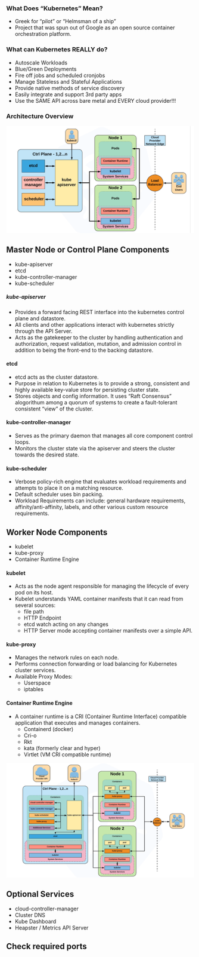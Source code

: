 ### What Does “Kubernetes” Mean?
* Greek for “pilot” or
“Helmsman of a ship”
* Project that was spun out of Google as an open source
container orchestration platform.

### What can Kubernetes REALLY do?
* Autoscale Workloads
* Blue/Green Deployments
* Fire off jobs and scheduled cronjobs
* Manage Stateless and Stateful Applications
* Provide native methods of service discovery
* Easily integrate and support 3rd party apps
* Use the SAME API
across bare metal and
EVERY cloud provider!!!

### Architecture Overview

![Image ipa](https://github.com/NileshChandekar/kubernetes_101/blob/master/images/1113.png)

## Master Node or Control Plane Components

* kube-apiserver
* etcd
* kube-controller-manager
* kube-scheduler

##### kube-apiserver

  * Provides a forward facing REST interface into the kubernetes control plane and datastore.
  * All clients and other applications interact with kubernetes strictly through the API Server.
  * Acts as the gatekeeper to the cluster by handling
authentication and authorization, request validation,
mutation, and admission control in addition to being the
front-end to the backing datastore.

#### etcd

* etcd acts as the cluster datastore.
* Purpose in relation to Kubernetes is to provide a strong,
consistent and highly available key-value store for
persisting cluster state.
* Stores objects and config information.
It uses “Raft Consensus” alogorithum
among a quorum of systems
to create a fault-tolerant
consistent “view” of the
cluster.

#### kube-controller-manager

* Serves as the primary daemon that
manages all core component control loops.
* Monitors the cluster state via the apiserver
and steers the cluster towards the
desired state.

#### kube-scheduler

* Verbose policy-rich engine that evaluates workload
requirements and attempts to place it on a matching
resource.
* Default scheduler uses bin packing.
* Workload Requirements can include: general hardware
requirements, affinity/anti-affinity, labels, and other
various custom resource requirements.

## Worker Node Components

* kubelet
* kube-proxy
* Container Runtime Engine

#### kubelet

* Acts as the node agent responsible for managing the
lifecycle of every pod on its host.
* Kubelet understands YAML container manifests that it
can read from several sources:
  * file path
  * HTTP Endpoint
  * etcd watch acting on any changes
  * HTTP Server mode accepting container manifests
over a simple API.

#### kube-proxy

* Manages the network rules on each node.
* Performs connection forwarding or load balancing for
Kubernetes cluster services.
* Available Proxy Modes:
  * Userspace
  * iptables

#### Container Runtime Engine

* A container runtime is a CRI (Container Runtime
Interface) compatible application that executes and
manages containers.
  * Containerd (docker)
  * Cri-o
  * Rkt
  * kata (formerly clear and hyper)
  * Virtlet (VM CRI compatible runtime)


![Image ipa](https://github.com/NileshChandekar/kubernetes_101/blob/master/images/1114.png)


## Optional Services

* cloud-controller-manager
* Cluster DNS
* Kube Dashboard
* Heapster / Metrics API Server

## Check required ports
